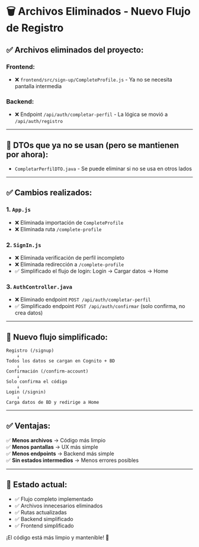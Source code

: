 # 🗑️ Archivos Eliminados - Nuevo Flujo de Registro

## ✅ Archivos eliminados del proyecto:

### **Frontend:**
- ❌ `frontend/src/sign-up/CompleteProfile.js` - Ya no se necesita pantalla intermedia

### **Backend:**
- ❌ Endpoint `/api/auth/completar-perfil` - La lógica se movió a `/api/auth/registro`

---

## 📝 DTOs que ya no se usan (pero se mantienen por ahora):

- `CompletarPerfilDTO.java` - Se puede eliminar si no se usa en otros lados

---

## ✅ Cambios realizados:

### **1. `App.js`**
- ❌ Eliminada importación de `CompleteProfile`
- ❌ Eliminada ruta `/complete-profile`

### **2. `SignIn.js`**
- ❌ Eliminada verificación de perfil incompleto
- ❌ Eliminada redirección a `/complete-profile`
- ✅ Simplificado el flujo de login: Login → Cargar datos → Home

### **3. `AuthController.java`**
- ❌ Eliminado endpoint `POST /api/auth/completar-perfil`
- ✅ Simplificado endpoint `POST /api/auth/confirmar` (solo confirma, no crea datos)

---

## 🎯 Nuevo flujo simplificado:

```
Registro (/signup)
    ↓
Todos los datos se cargan en Cognito + BD
    ↓
Confirmación (/confirm-account)
    ↓
Solo confirma el código
    ↓
Login (/signin)
    ↓
Carga datos de BD y redirige a Home
```

---

## ✅ Ventajas:

✅ **Menos archivos** → Código más limpio  
✅ **Menos pantallas** → UX más simple  
✅ **Menos endpoints** → Backend más simple  
✅ **Sin estados intermedios** → Menos errores posibles  

---

## 🚀 Estado actual:

- ✅ Flujo completo implementado
- ✅ Archivos innecesarios eliminados
- ✅ Rutas actualizadas
- ✅ Backend simplificado
- ✅ Frontend simplificado

¡El código está más limpio y mantenible! 🎉

